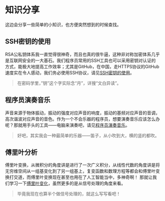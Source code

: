 # 知识分享

这边会分享一些简单的小知识，也方便突然想到的时候查找。

## SSH密钥的使用

RSA公私钥体系我一直觉得很神奇，而且也真的很牛逼，这种非对称加密体系几乎是互联网安全的一大基石。我们程序员常用的SSH工具也可以采用密钥对认证的方式，能极大地提高工作效率；尤其是GitHub，在中国，走HTTPS协议的GitHub速度实在令人感动，我们务必使用SSH协议，请见[SSH密钥的使用](ssh_keys.md)。

> 在密码学里，”钥”这个字实际念“月”，详搜“文白异读”。

## 程序员演奏音乐

声音来源于物体振动，振动的强度对应声音的响度，振动的基频对应声音的音调，高次谐波对应声音的音色。作为一个不会乐器的程序员，想要演奏音乐应该怎么办呢？那就用手头的工具——电脑来演奏吧，请见[程序员演奏音乐](music.md)。

> 好吧，其实我会一种最简单的乐器——笛子，从小吹到大，横的竖的都吹。

## 傅里叶分析

傅里叶变换，从微积分的角度讲是进行了一次广义积分，从线性代数的角度讲是将无穷维空间从一组基变化到了另一组基上，复变函数和数理方程等都会和傅里叶变换打交道，而傅里叶变换现在甚至也用在了人工智能当中，多神奇啊！
那就让我们学习一下[傅里叶变化](fft.md)，虽然更多的是从信号处理的角度来看。

> 毕竟我现在也算半个做信号处理的，就这么写写看吧！
